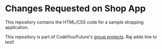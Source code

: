 # Changes Requested on Shop App

This repository contains the HTML/CSS code for a sample shopping application.

This repository is part of CodeYourFuture's [group projects](https://github.com/CodeYourFuture/group-projects).
Raj adds line to test!